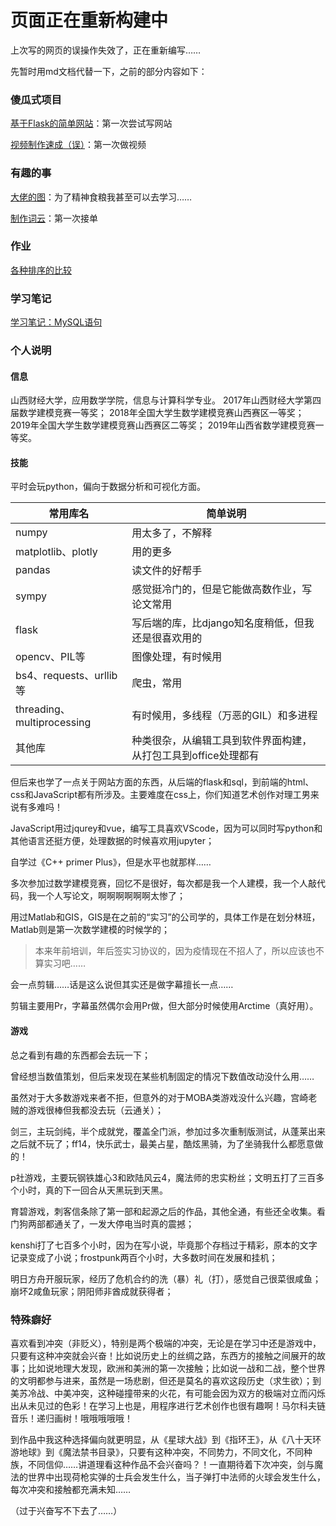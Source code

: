 # 页面正在重新构建中

上次写的网页的误操作失效了，正在重新编写……

先暂时用md文档代替一下，之前的部分内容如下：

### 傻瓜式项目

[基于Flask的简单网站](https://github.com/EncodingErrors/Try-to-write-something/blob/master/%E5%82%BB%E7%93%9C%E5%BC%8F%E9%A1%B9%E7%9B%AE%EF%BC%9A%E5%9F%BA%E4%BA%8EFlask%E7%9A%84%E7%AE%80%E5%8D%95%E7%BD%91%E7%AB%99.md)：第一次尝试写网站

[视频制作速成（误）](https://github.com/EncodingErrors/Try-to-write-something/blob/master/%E5%82%BB%E7%93%9C%E5%BC%8F%E9%A1%B9%E7%9B%AE%EF%BC%9A%E8%A7%86%E9%A2%91%E5%88%B6%E4%BD%9C%E9%80%9F%E6%88%90%EF%BC%88%E8%AF%AF%EF%BC%89.md)：第一次做视频

### 有趣的事

[大佬的图](https://github.com/EncodingErrors/Try-to-write-something/blob/master/%E6%9C%89%E8%B6%A3%E7%9A%84%E4%BA%8B%EF%BC%9A%E5%A4%A7%E4%BD%AC%E7%9A%84%E5%9B%BE.md)：为了精神食粮我甚至可以去学习……

[制作词云](https://github.com/EncodingErrors/Try-to-write-something/blob/master/%E6%9C%89%E8%B6%A3%E7%9A%84%E4%BA%8B%EF%BC%9A%E5%88%B6%E4%BD%9C%E8%AF%8D%E4%BA%91.md)：第一次接单

### 作业

[各种排序的比较](https://github.com/EncodingErrors/Try-to-write-something/blob/master/%E4%BD%9C%E4%B8%9A%EF%BC%9A%E5%90%84%E7%A7%8D%E6%8E%92%E5%BA%8F%E7%9A%84%E6%AF%94%E8%BE%83.md)

### 学习笔记

[学习笔记：MySQL语句](https://github.com/EncodingErrors/Try-to-write-something/blob/master/%E5%AD%A6%E4%B9%A0%E7%AC%94%E8%AE%B0%EF%BC%9AMySQL%E8%AF%AD%E5%8F%A5.md)

### 个人说明

#### 信息

山西财经大学，应用数学学院，信息与计算科学专业。
2017年山西财经大学第四届数学建模竞赛一等奖；
2018年全国大学生数学建模竞赛山西赛区一等奖；
2019年全国大学生数学建模竞赛山西赛区二等奖；
2019年山西省数学建模竞赛一等奖。

#### 技能

平时会玩python，偏向于数据分析和可视化方面。

<table>
  <thead>
    <tr>
      <th>常用库名</th><th>简单说明</th>
    </tr>
  </thead>
  <tbody>
    <tr>
      <td>numpy</td><td>用太多了，不解释</td>
    </tr>
    <tr>
      <td>matplotlib、plotly</td><td>用的更多</td>
    </tr>
    <tr>
      <td>pandas</td><td>读文件的好帮手</td>
    </tr>
    <tr>
      <td>sympy</td><td>感觉挺冷门的，但是它能做高数作业，写论文常用</td>
    </tr>
    <tr>
      <td>flask</td><td>写后端的库，比django知名度稍低，但我还是很喜欢用的</td>
    </tr>
    <tr>
      <td>opencv、PIL等</td><td>图像处理，有时候用</td>
    </tr>
    <tr>
      <td>bs4、requests、urllib等</td><td>爬虫，常用</td>
    </tr>
    <tr>
      <td>threading、multiprocessing</td><td>有时候用，多线程（万恶的GIL）和多进程</td>
    </tr>
    <tr>
      <td>其他库</td><td>种类很杂，从编辑工具到软件界面构建，从打包工具到office处理都有</td>
    </tr>
  </tbody>
</table>

但后来也学了一点关于网站方面的东西，从后端的flask和sql，到前端的html、css和JavaScript都有所涉及。主要难度在css上，你们知道艺术创作对理工男来说有多难吗！

JavaScript用过jqurey和vue，编写工具喜欢VScode，因为可以同时写python和其他语言还挺方便，处理数据的时候喜欢用jupyter；

自学过《C++ primer Plus》，但是水平也就那样……

多次参加过数学建模竞赛，回忆不是很好，每次都是我一个人建模，我一个人敲代码，我一个人写论文，啊啊啊啊啊啊太惨了；

用过Matlab和GIS，GIS是在之前的“实习”的公司学的，具体工作是在划分林班，Matlab则是第一次数学建模的时候学的；

> 本来年前培训，年后签实习协议的，因为疫情现在不招人了，所以应该也不算实习吧……

会一点剪辑……话是这么说但其实还是做字幕擅长一点……

剪辑主要用Pr，字幕虽然偶尔会用Pr做，但大部分时候使用Arctime（真好用）。

#### 游戏

总之看到有趣的东西都会去玩一下；

曾经想当数值策划，但后来发现在某些机制固定的情况下数值改动没什么用……

虽然对于大多数游戏来者不拒，但意外的对于MOBA类游戏没什么兴趣，宫崎老贼的游戏很棒但我都没去玩（云通关）；

剑三，主玩剑纯，半个成就党，覆盖全门派，参加过多次重制版测试，从蓬莱出来之后就不玩了；ff14，快乐武士，最美占星，酷炫黑骑，为了坐骑我什么都愿意做的！

p社游戏，主要玩钢铁雄心3和欧陆风云4，魔法师的忠实粉丝；文明五打了三百多个小时，真的下一回合从天黑玩到天黑。

育碧游戏，刺客信条除了第一部和起源之后的作品，其他全通，有些还全收集。看门狗两部都通关了，一发大停电当时真的震撼；

kenshi打了七百多个小时，因为在写小说，毕竟那个存档过于精彩，原本的文字记录变成了小说；frostpunk两百个小时，大多数时间在发展和挂机；

明日方舟开服玩家，经历了危机合约的洗（暴）礼（打），感觉自己很菜很咸鱼；崩坏2咸鱼玩家；阴阳师非酋成就获得者；

### 特殊癖好

喜欢看到冲突（非贬义），特别是两个极端的冲突，无论是在学习中还是游戏中，只要有这种冲突就会兴奋！比如说历史上的丝绸之路，东西方的接触之间展开的故事；比如说地理大发现，欧洲和美洲的第一次接触；比如说一战和二战，整个世界的文明都参与进来，虽然是一场悲剧，但还是莫名的喜欢这段历史（求生欲）；到美苏冷战、中美冲突，这种碰撞带来的火花，有可能会因为双方的极端对立而闪烁出从未见过的色彩！在学习上也是，用程序进行艺术创作也很有趣啊！马尔科夫链音乐！递归画树！哦哦哦哦哦！

到作品中我这种选择偏向就更明显，从《星球大战》到《指环王》，从《八十天环游地球》到《魔法禁书目录》，只要有这种冲突，不同势力，不同文化，不同种族，不同信仰……讲道理看这种作品不会兴奋吗？！一直期待着下次冲突，剑与魔法的世界中出现荷枪实弹的士兵会发生什么，当子弹打中法师的火球会发生什么，每次冲突和接触都充满未知……

（过于兴奋写不下去了……）
